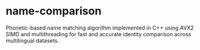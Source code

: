 # name-comparison
Phonetic-based name matching algorithm implemented in C++ using AVX2 SIMD and multithreading for fast and accurate identity comparison across multilingual datasets.
